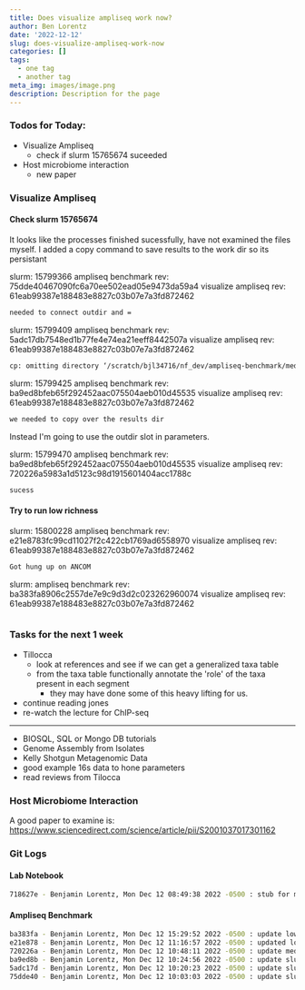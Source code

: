 ```yaml
---
title: Does visualize ampliseq work now?
author: Ben Lorentz
date: '2022-12-12'
slug: does-visualize-ampliseq-work-now
categories: []
tags:
  - one tag
  - another tag
meta_img: images/image.png
description: Description for the page
---
```


### Todos for Today:

- Visualize Ampliseq 
  - check if slurm 15765674 suceeded
- Host microbiome interaction
  - new paper

### Visualize Ampliseq

#### Check slurm 15765674

It looks like the processes finished sucessfully, have not examined the files myself. 
I added a copy command to save results to the work dir so its persistant

slurm:  15799366
ampliseq benchmark rev: 75dde40467090fc6a70ee502ead05e9473da59a4
visualize ampliseq rev: 61eab99387e188483e8827c03b07e7a3fd872462

```bash
needed to connect outdir and = 
```

slurm: 15799409
ampliseq benchmark rev: 5adc17db7548ed1b77fe4e74ea21eeff8442507a
visualize ampliseq rev: 61eab99387e188483e8827c03b07e7a3fd872462

```bash
cp: omitting directory ‘/scratch/bjl34716/nf_dev/ampliseq-benchmark/medium_richness’
```

slurm: 15799425
ampliseq benchmark rev: ba9ed8bfeb65f292452aac075504aeb010d45535
visualize ampliseq rev: 61eab99387e188483e8827c03b07e7a3fd872462

```bash
we needed to copy over the results dir
```

Instead I'm going to use the outdir slot in parameters.

slurm: 15799470
ampliseq benchmark rev: ba9ed8bfeb65f292452aac075504aeb010d45535
visualize ampliseq rev: 720226a5983a1d5123c98d1915601404acc1788c

```bash
sucess
```

#### Try to run low richness

slurm: 15800228
ampliseq benchmark rev: e21e8783fc99cd11027f2c422cb1769ad6558970
visualize ampliseq rev: 61eab99387e188483e8827c03b07e7a3fd872462

```bash
Got hung up on ANCOM
```

slurm: 
ampliseq benchmark rev: ba383fa8906c2557de7e9c9d3d2c023262960074
visualize ampliseq rev: 61eab99387e188483e8827c03b07e7a3fd872462

```bash

```


### Tasks for the next 1 week

- Tillocca
  - look at references and see if we can get a generalized taxa table
  - from the taxa table functionally annotate the 'role' of the taxa present in each segment
    - they may have done some of this heavy lifting for us.
- continue reading jones
- re-watch the lecture for ChIP-seq

---

- BIOSQL, SQL or Mongo DB tutorials
- Genome Assembly from Isolates
- Kelly Shotgun Metagenomic Data
- good example 16s data to hone parameters
- read reviews from Tilocca


### Host Microbiome Interaction

A good paper to examine is: https://www.sciencedirect.com/science/article/pii/S2001037017301162

### Git Logs

#### Lab Notebook

```bash
718627e - Benjamin Lorentz, Mon Dec 12 08:49:38 2022 -0500 : stub for monday
```

#### Ampliseq Benchmark

```bash
ba383fa - Benjamin Lorentz, Mon Dec 12 15:29:52 2022 -0500 : update low_rich_params
e21e878 - Benjamin Lorentz, Mon Dec 12 11:16:57 2022 -0500 : updated low_rich_viz_params, slurm-sub-low slurm-sub-med
720226a - Benjamin Lorentz, Mon Dec 12 10:48:11 2022 -0500 : update med_rich_params and slurm-sub
ba9ed8b - Benjamin Lorentz, Mon Dec 12 10:24:56 2022 -0500 : update slurm-sub-med.sh
5adc17d - Benjamin Lorentz, Mon Dec 12 10:20:23 2022 -0500 : update slurm-sub-med.sh
75dde40 - Benjamin Lorentz, Mon Dec 12 10:03:03 2022 -0500 : update slurm-sub-med.sh
```



